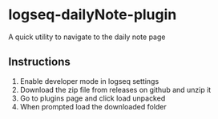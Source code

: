 # logseq-dailyNote-plugin
A quick utility to navigate to the daily note page
## Instructions
1. Enable developer mode in logseq settings
2. Download the zip file from releases on github and unzip it
3. Go to plugins page and click load unpacked
4. When prompted load the downloaded folder
